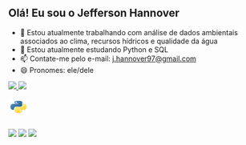 ## Olá! Eu sou o Jefferson Hannover

- 🔭 Estou atualmente trabalhando com análise de dados ambientais associados ao clima, recursos hídricos e qualidade da água
- 🌱 Estou atualmente estudando Python e SQL
- 📫 Contate-me pelo e-mail: j.hannover97@gmail.com
- 😄 Pronomes: ele/dele

 <div>
  <a href="https://github.com/JeffHannover">
  <img height="180em" src="https://github-readme-stats.vercel.app/api?username=JeffHannover&show_icons=true&theme=tokyonight&include_all_commits=true&count_private=true"/>
  <img height="180em" src="https://github-readme-stats.vercel.app/api/top-langs/?username=JeffHannover&layout=compact&langs_count=7&theme=tokyonight"/>
</div>
<div style="display: inline_block"><br>
  <img align="center" alt="Rafa-Python" height="30" width="40" src="https://raw.githubusercontent.com/devicons/devicon/master/icons/python/python-original.svg">
</div>
  
  ##
  
  <div> 
  <a href="https://instagram.com/jeffersonhannover" target="_blank"><img src="https://img.shields.io/badge/-Instagram-%23E4405F?style=for-the-badge&logo=instagram&logoColor=white" target="_blank"></a>
  <a href = "mailto:j.hannover97@gmail.com"><img src="https://img.shields.io/badge/-Gmail-%23333?style=for-the-badge&logo=gmail&logoColor=white" target="_blank"></a>
  <a href="https://www.linkedin.com/in/jefferson-hannover-b091b3186/" target="_blank"><img src="https://img.shields.io/badge/-LinkedIn-%230077B5?style=for-the-badge&logo=linkedin&logoColor=white" target="_blank"></a> 
